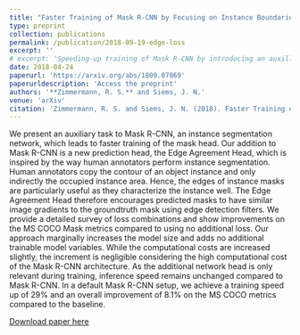 ```yaml
---
title: "Faster Training of Mask R-CNN by Focusing on Instance Boundaries"
type: preprint
collection: publications
permalink: /publication/2018-09-19-edge-loss
excerpt: ''
# excerpt: 'Speeding-up training of Mask R-CNN by introducing an auxillary loss.'
date: 2018-04-24
paperurl: 'https://arxiv.org/abs/1809.07069'
paperurldescription: 'Access the preprint'
authors: '**Zimmermann, R. S.** and Siems, J. N.'
venue: 'arXiv'
citation: 'Zimmermann, R. S. and Siems, J. N. (2018). Faster Training of Mask R-CNN by Focusing on Instance Boundaries. arXiv preprint arXiv:1809.07069.'
---
```

We present an auxiliary task to Mask R-CNN, an instance segmentation network, which leads to faster training of the mask head. Our addition to Mask R-CNN is a new prediction head, the Edge Agreement Head, which is inspired by the way human annotators perform instance segmentation. Human annotators copy the contour of an object instance and only indirectly the occupied instance area. Hence, the edges of instance masks are particularly useful as they characterize the instance well. The Edge Agreement Head therefore encourages predicted masks to have similar image gradients to the groundtruth mask using edge detection filters. We provide a detailed survey of loss combinations and show improvements on the MS COCO Mask metrics compared to using no additional loss. Our approach marginally increases the model size and adds no additional trainable model variables. While the computational costs are increased slightly, the increment is negligible considering the high computational cost of the Mask R-CNN architecture. As the additional network head is only relevant during training, inference speed remains unchanged compared to Mask R-CNN. In a default Mask R-CNN setup, we achieve a training speed up of 29% and an overall improvement of 8.1% on the MS COCO metrics compared to the baseline.

[Download paper here](https://arxiv.org/abs/1809.07069)
